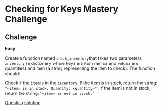 # Checking for Keys Mastery Challenge

## Challenge

**Easy**

Create a function named `check_inventory`that takes two parameters: `inventory` (a dictionary where keys are item names and values are quantities) and item (a string representing the item to check). The function should:

Check if the `item` is in the `inventory`.
If the item is in stock, return the string: `"<item> is in stock. Quantity: <quantity>".`
If the item is not in stock, return the string: `"<item> is not in stock."`


[Question](q.py) [solution](solution.py)